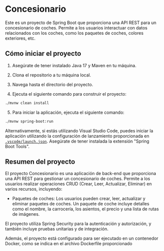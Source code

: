 # Concesionario

Este es un proyecto de Spring Boot que proporciona una API REST para un concesionario de coches. Permite a los usuarios interactuar con datos relacionados con los coches, como los paquetes de coches, colores exteriores, etc.

## Cómo iniciar el proyecto

1. Asegúrate de tener instalado Java 17 y Maven en tu máquina.

2. Clona el repositorio a tu máquina local.

3. Navega hasta el directorio del proyecto.

4. Ejecuta el siguiente comando para construir el proyecto:

```sh
./mvnw clean install
```

5. Para iniciar la aplicación, ejecuta el siguiente comando:

```sh
./mvnw spring-boot:run
```

Alternativamente, si estás utilizando Visual Studio Code, puedes iniciar la aplicación utilizando la configuración de lanzamiento proporcionada en [``.vscode/launch.json``](command:_github.copilot.openRelativePath?%5B%7B%22scheme%22%3A%22file%22%2C%22authority%22%3A%22%22%2C%22path%22%3A%22%2Fc%3A%2FUsers%2F6002676%2FDocuments%2FProyecto-concesionario%2Fapi-viewcar%2F.vscode%2Flaunch.json%22%2C%22query%22%3A%22%22%2C%22fragment%22%3A%22%22%7D%5D "c:\Users\6002676\Documents\Proyecto-concesionario\api-viewcar\.vscode\launch.json"). Asegúrate de tener instalada la extensión "Spring Boot Tools".

## Resumen del proyecto

El proyecto Concesionario es una aplicación de back-end que proporciona una API REST para gestionar un concesionario de coches. Permite a los usuarios realizar operaciones CRUD (Crear, Leer, Actualizar, Eliminar) en varios recursos, incluyendo:

- Paquetes de coches: Los usuarios pueden crear, leer, actualizar y eliminar paquetes de coches. Un paquete de coche incluye detalles como el nombre, la carrocería, los asientos, el precio y una lista de rutas de imágenes.

El proyecto utiliza Spring Security para la autenticación y autorización, y también incluye pruebas unitarias y de integración.

Además, el proyecto está configurado para ser ejecutado en un contenedor Docker, como se indica en el archivo Dockerfile proporcionado